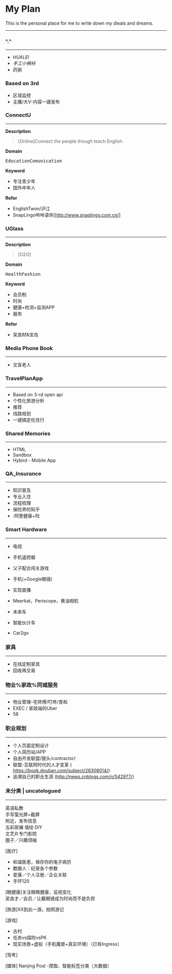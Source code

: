 ﻿My Plan
==============

This is the personal place for me to write down my dieals and dreams.

---------------

### ^.^
------------------
- *HUALEI*
- *手工小棉袄*
- 药粥

### Based on 3rd
- 区域监控
- 主播/大V-内容一键发布

### ConnectU
------------------
**Description**
>[Online]Connect the people though teach English. 

**Domain**

<kbd>Education</kbd><kbd>Comunication</kbd>

**Keyword**
- 专注青少年
- 国外中年人

**Refer**
- EnglishTwon/沪江
- SnapLingo呤呤语伴[http://www.snaplingo.com.cn/]


### UGlass
-------------
**Description**
>[O2O]

**Domain**

<kbd>Health</kbd><kbd>Fashion</kbd>

**Keyword**
- 会员制
- 时尚
- 健康+检测+监测APP
- 服务

**Refer**
- 吴良材&宝岛


### Media Phone Book
----------------------------------
- 文盲老人

### TravelPlanApp
--------------------------------
- Based on 3-rd open api
- 个性化旅游分析
- 推荐
- 线路规划
- 一键搞定吃住行 

### Shared Memories
--------------------------------
- HTML
- Sandbox
- Hybird - Mobile App


### QA_Insurance
---------------------------
- 知识普及
- 专业入住
- 流程梳理
- 保险界的知乎
- :阿里健康+险


### Smart Hardware
---------------------------
- 电视
 - 手机遥控器
 - 父子配合闯关游戏

- 手机(+Google眼镜)
 - 实现直播
 - Meerkat，Periscope，黄油相机

- 未来车
 - 智能伙计车
 - Car2go

 
### 家具
-------------------
- 在线定制家具
- 回收再交易 
 
### 物业%家政%同城服务
-------------------
- 物业管理-宅师傅/叮咚/青和
- EXEC / 家政端的Uber 
- 58


### 职业规划
 -------------
- 个人页面定制设计
- 个人简历站/APP
- 自由开发联盟/猎头/contractor/
- 联盟-互联网时代的人才变革 ( https://book.douban.com/subject/26308014/)
- 追溯自己的职业生涯 (http://news.cnblogs.com/n/542977/)

### 未分类 | uncatelogued
-----------------------
英语私教   
手写萤光屏+截屏   
附近，发布信息   
五彩斑斓 墙绘 DIY   
文艺片专门影院    
圈子／兴趣领袖

[医疗]   
 - 和谐医患，保存你的电子病历    
 - 数据人：纪录各个参数    
 - 爱康／个人注册／企业关联
 - 手环120

[眼健康]关注眼睛健康，监视变化    
吴良才／会员／让戴眼镜成为时尚而不是负担

[旅游]XX到此一游。拍照游记

[游戏]
- 古村 
- 任务vs探险vsPK  
- 现实场景+虚拟（手机魔兽+真实环境）（已有Ingress）

[驾考]

[媒体] Nanjing Post -爬取、智能标签分类（大数据）




